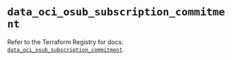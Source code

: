 # `data_oci_osub_subscription_commitment`

Refer to the Terraform Registry for docs: [`data_oci_osub_subscription_commitment`](https://registry.terraform.io/providers/oracle/oci/7.19.0/docs/data-sources/osub_subscription_commitment).
